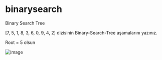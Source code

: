 # binarysearch
Binary Search Tree


[7, 5, 1, 8, 3, 6, 0, 9, 4, 2] dizisinin Binary-Search-Tree aşamalarını yazınız.

Root = 5 olsun

![image](https://user-images.githubusercontent.com/31853024/152245940-165a8dcb-8c11-4196-afae-900adf5690a5.png)
